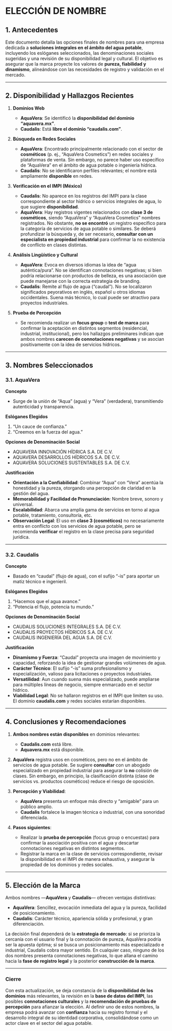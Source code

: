 # ELECCIÓN DE NOMBRE

## 1. Antecedentes  
Este documento detalla las opciones finales de nombres para una empresa dedicada a **soluciones integrales en el ámbito del agua potable**, incluyendo los eslóganes seleccionados, las denominaciones sociales sugeridas y una revisión de su disponibilidad legal y cultural. El objetivo es asegurar que la marca proyecte los valores de **pureza, fiabilidad y dinamismo**, alineándose con las necesidades de registro y validación en el mercado.

---

## 2. Disponibilidad y Hallazgos Recientes

1. **Dominios Web**  
   - **AquaVera**: Se identificó la **disponibilidad del dominio “aquavera.mx”**.  
   - **Caudalis**: Está **libre el dominio “caudalis.com”**.

2. **Búsqueda en Redes Sociales**  
   - **AquaVera**: Encontrado principalmente relacionado con el sector de **cosméticos** (p. ej., “AquaVera Cosmetics”) en redes sociales y plataformas de venta. Sin embargo, no parece haber uso específico de “AquaVera” en el ámbito de agua potable o ingeniería hídrica.  
   - **Caudalis**: No se identificaron perfiles relevantes; el nombre está ampliamente **disponible** en redes.

3. **Verificación en el IMPI (México)**  
   - **Caudalis**: No aparece en los registros del IMPI para la clase correspondiente al sector hídrico o servicios integrales de agua, lo que sugiere **disponibilidad**.  
   - **AquaVera**: Hay registros vigentes relacionados con **clase 3 de cosméticos**, siendo “AquaVera” y “AquaVera Cosmetics” nombres registrados. No obstante, **no se encontró** un registro específico para la categoría de servicios de agua potable o similares. Se deberá profundizar la búsqueda y, de ser necesario, **consultar con un especialista en propiedad industrial** para confirmar la no existencia de conflicto en clases distintas.

4. **Análisis Lingüístico y Cultural**  
   - **AquaVera**: Evoca en diversos idiomas la idea de “agua auténtica/pura”. No se identifican connotaciones negativas; si bien podría relacionarse con productos de belleza, es una asociación que puede manejarse con la correcta estrategia de branding.  
   - **Caudalis**: Remite al flujo de agua (“caudal”). No se localizaron significados peyorativos en inglés, español u otros idiomas occidentales. Suena más técnico, lo cual puede ser atractivo para proyectos industriales.

5. **Prueba de Percepción**  
   - Se recomienda realizar un **focus group** o **test de marca** para confirmar la aceptación en distintos segmentos (residencial, industrial, institucional), pero los hallazgos preliminares indican que ambos nombres **carecen de connotaciones negativas** y se asocian positivamente con la idea de servicios hídricos.

---

## 3. Nombres Seleccionados

### 3.1. **AquaVera**

**Concepto**  
- Surge de la unión de “Aqua” (agua) y “Vera” (verdadera), transmitiendo autenticidad y transparencia.

**Eslóganes Elegidos**  
1. “Un cauce de confianza.”  
2. “Creemos en la fuerza del agua.”

**Opciones de Denominación Social**  
- AQUAVERA INNOVACIÓN HÍDRICA S.A. DE C.V.  
- AQUAVERA DESARROLLOS HÍDRICOS S.A. DE C.V.  
- AQUAVERA SOLUCIONES SUSTENTABLES S.A. DE C.V.

**Justificación**  
- **Orientación a la Confiabilidad**: Combinar “Aqua” con “Vera” acentúa la honestidad y la pureza, otorgando una percepción de claridad en la gestión del agua.  
- **Memorabilidad y Facilidad de Pronunciación**: Nombre breve, sonoro y universal.  
- **Escalabilidad**: Abarca una amplia gama de servicios en torno al agua potable, tratamiento, consultoría, etc.  
- **Observación Legal**: El uso en **clase 3 (cosméticos)** no necesariamente entra en conflicto con los servicios de agua potable, pero se recomienda **verificar** el registro en la clase precisa para seguridad jurídica.

---

### 3.2. **Caudalis**

**Concepto**  
- Basado en “caudal” (flujo de agua), con el sufijo “-is” para aportar un matiz técnico e ingenieril.

**Eslóganes Elegidos**  
1. “Hacemos que el agua avance.”  
2. “Potencia el flujo, potencia tu mundo.”

**Opciones de Denominación Social**  
- CAUDALIS SOLUCIONES INTEGRALES S.A. DE C.V.  
- CAUDALIS PROYECTOS HÍDRICOS S.A. DE C.V.  
- CAUDALIS INGENIERÍA DEL AGUA S.A. DE C.V.

**Justificación**  
- **Dinamismo y Fuerza**: “Caudal” proyecta una imagen de movimiento y capacidad, reforzando la idea de gestionar grandes volúmenes de agua.  
- **Carácter Técnico**: El sufijo “-is” suma profesionalismo y especialización, valioso para licitaciones o proyectos industriales.  
- **Versatilidad**: Aun cuando suena más especializado, puede ampliarse para múltiples líneas de negocio, siempre enmarcado en el sector hídrico.  
- **Viabilidad Legal**: No se hallaron registros en el IMPI que limiten su uso. El dominio **caudalis.com** y redes sociales estarían disponibles.

---

## 4. Conclusiones y Recomendaciones

1. **Ambos nombres están disponibles** en dominios relevantes:  
   - **Caudalis.com** está libre.  
   - **Aquavera.mx** está disponible.

2. **AquaVera** registra usos en cosméticos, pero no en el ámbito de servicios de agua potable. Se sugiere **consultar** con un abogado especializado en propiedad industrial para asegurar la **no** colisión de clases. Sin embargo, en principio, la clasificación distinta (clase de servicios vs. productos cosméticos) reduce el riesgo de oposición.

3. **Percepción y Viabilidad**:  
   - **AquaVera** presenta un enfoque más directo y “amigable” para un público amplio.  
   - **Caudalis** fortalece la imagen técnica o industrial, con una sonoridad diferenciada.

4. **Pasos siguientes**:  
   - Realizar la **prueba de percepción** (focus group o encuestas) para confirmar la asociación positiva con el agua y descartar connotaciones negativas en distintos segmentos.  
   - Registrar la marca en la clase de servicios correspondiente, revisar la disponibilidad en el IMPI de manera exhaustiva, y asegurar la propiedad de los dominios y redes sociales.

---

## 5. Elección de la Marca

Ambos nombres —**AquaVera** y **Caudalis**— ofrecen ventajas distintivas:

- **AquaVera**: Sencillez, evocación inmediata del agua y la pureza, facilidad de posicionamiento.  
- **Caudalis**: Carácter técnico, apariencia sólida y profesional, y gran diferenciación.  

La decisión final dependerá de la **estrategia de mercado**: si se prioriza la cercanía con el usuario final y la connotación de pureza, AquaVera podría ser la apuesta óptima; si se busca un posicionamiento más especializado e industrial, Caudalis cobra mayor sentido. En cualquier caso, ninguno de los dos nombres presenta connotaciones negativas, lo que allana el camino hacia la **fase de registro legal** y la posterior **construcción de la marca**.

---

### Cierre

Con esta actualización, se deja constancia de la **disponibilidad de los dominios** más relevantes, la revisión en la **base de datos del IMPI**, las posibles **connotaciones culturales** y la **recomendación de pruebas de percepción** para afianzar la elección. Al definir uno de estos nombres, la empresa podrá avanzar con **confianza** hacia su registro formal y el desarrollo integral de su identidad corporativa, consolidándose como un actor clave en el sector del agua potable.